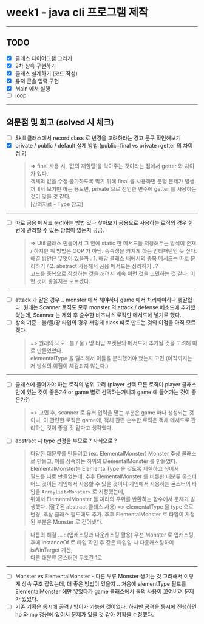 # week1 - java cli 프로그램 제작 
---
## TODO
- [x] 클래스 다이어그램 그리기
- [x] 2차 상속 구현하기
- [x] 클래스 설계하기 (코드 작성)
- [x] 유저 콘솔 입력 구현
- [x] Main 에서 실행
- [ ] loop

---
## 의문점 및 회고 (solved 시 체크)
- [ ] Skill 클래스에서 record class 로 변경을 고려하라는 경고 문구 확인해보기
- [x] private / public / default 설계 방법 (public+final vs private+getter 의 차이점 ?)
  >   => final 사용 시, ‘값의 재할당’을 막아주는 것이라는 점에서 getter 와 차이가 있다.    
  객체의 값을 수정 불가하도록 막기 위해 final 을 사용하면 분명 문제가 발생.    
  꺼내서 보기만 하는 용도면, private 으로 선언한 변수에 getter 를 사용하는 것이 맞을 것 같다.   
  [강의자료 - Type 참고]
---


- [ ] 따로 공용 메서드 분리하는 방법 있나 찾아보기   공용으로 사용하는 로직의 경우 한번에 관리할 수 있는 방법이 있는지 궁금.
  > => Util 클래스 만들어서 그 안에 static 한 메서드들 저장해두는 방식이 존재.   
  / 하지만 위 방법은 OOP 가 아님. 종속성을 커지게 하는 안티패턴인 듯 싶다.    
  해결 방안은 무엇이 있을까 : 1. 해당 클래스 내에서의 중복 메서드는 따로 분리하기 / 2. abstract 사용해서 공용 메서드는 정리하기 ..?    
  코드를 중복으로 작성하는 것을 꺼려서 계속 이런 것을 고민하는 것 같다. 어떤 것이 좋을지는 모르겠다.
---


- [ ] attack 과 같은 경우 .. monster 에서 해야하나 game 에서 처리해야하나 헷갈렸다. 
      원래는 Scanner 로직도 모두 monster 의 attack / defense 메소드에 추가했었는데, Scanner 는 제외 후 순수한 비즈니스 로직만 메서드에 넣기로 했다.
- [ ] 상속 기준 - 불/물/땅 타입의 경우 저렇게 class 따로 만드는 것의 이점을 아직 모르겠다. 
  > => 원래의 의도 : 불 / 물 / 땅 타입 포켓몬의 메서드가 추가될 것을 고려해 따로 만들었었다.    
  elementalType 을 달리해서 이들을 분리했어야 했는지 고민 (아직까지는 저 방식의 이점이 체감되지 않는다.)   
---


- [ ] 클래스에 들어가야 하는 로직의 범위 고려   (player 선택 모든 로직이 player 클래스 안에 있는 것이 좋은가? or game 별로 선택하는거니까 game 에 들어가는 것이 좋은가?)
  > => 고민 후, scanner 로 유저 입력을 맏는 부분은 game 마다 생성되는 것이니, 이 관련한 로직은 game에, 객체 관련 순수한 로직은 객체 메서드로 관리하는 것이 좋을 것 같다고 생각했다.
- [ ] abstract 시 type 선정을 부모로 ? 자식으로 ?
  > 다양한 대분류를 만들려고 (ex. ElementalMonster) Monster 추상 클래스로 만들고, 이를 상속하는 하위의 ElementalMonster 를 만들었다. ElementalMonster는 ElementalType 을 갖도록 제한하고 싶어서   
    필드를 따로 만들었는데, 추후 ElementalMonster 를 비롯한 대분류 몬스터 어느 것이든 게임에서 사용할 수 있을 것이니 게임에서 사용하는 몬스터의 타입을 ```Arraylist<Monster>``` 로 지정했는데,   
    뒤에서 ElementalMonster 들 끼리의 우위를 반환하는 함수에서 문제가 발생했다. (잘못된 abstract 클래스 사용) => elementalType 을 type 으로 변경, 추상 클래스 필드에도 추가. 
    추후 ElementalMonster 로 타입이 지정된 부분은 Monster 로 걷어냈다.

  > 나름의 해결 ... : (업캐스팅과 다운캐스팅 활용) 우선 Monster 로 업캐스팅, 후에 instanceOf 로 타입 확인 후 같은 타입일 시 다운캐스팅하여 isWinTarget 계산,   
  > 다른 대분류 몬스터면 무조건 1로 
---


- [ ] Monster vs ElementalMonster - 다른 부류 Monster 생기는 것 고려해서 이렇게 상속 구조 잡았는데, 더 좋은 방법이 있을지 .. 
  처음에 elementType 필드를 ElementalMonster 에만 넣었다가 game 클래스에서 둘의 사용이 꼬여버려 문제가 있었다.
- [ ] 기존 기획은 동시에 공격 / 방어가 가능한 것이었다. 하지만 공격을 동시에 진행하면 hp 와 mp 갱신에 있어서 문제가 있을 것 같아 기획을 수정했다.
